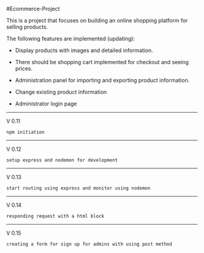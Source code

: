 #Ecommerce-Project

This is a project that focuses on building an online shopping platform for selling products.


The following features are implemented (updating):

- Display products with images and detailed information.

- There should be shopping cart implemented for checkout and seeing prices.

- Administration panel for importing and exporting product information.

- Change existing product information

- Administrator login page


-----

V 0.11

    npm initiation

-----

V 0.12

    setup express and nodemon for development

-----

V 0.13

    start routing using express and monitor using nodemon

-----

V 0.14

    responding request with a html block

-----

V 0.15

    creating a form for sign up for admins with using post method

